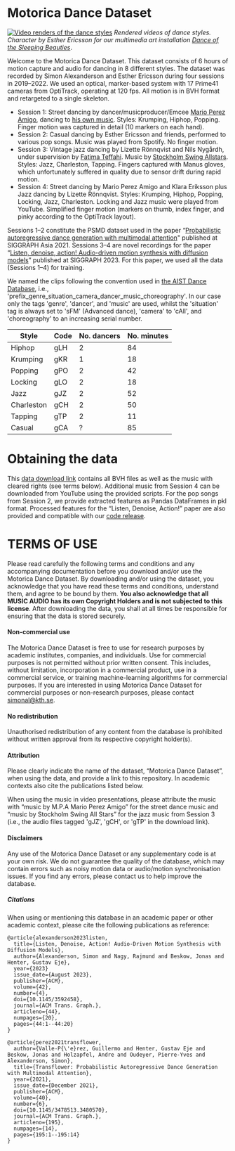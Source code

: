 # Motorica Dance Dataset

[![Video renders of the dance styles](media/anim_gif.gif)](https://youtu.be/Qfd2EpzWgok)
*Rendered videos of dance styles. Character by Esther Ericsson for our multimedia art installation [Dance of the Sleeping Beauties](https://www.sjusovarnasdans.com/)*.

Welcome to the Motorica Dance Dataset. This dataset consists of 6 hours of motion capture and audio for dancing in 8 different styles. The dataset was recorded by Simon Alexanderson and Esther Ericsson during four sessions in 2019–2022. We used an optical, marker-based system with 17 Prime41 cameras from OptiTrack, operating at 120 fps. All motion is in BVH format and retargeted to a single skeleton. 

- Session 1: Street dancing by dancer/musicproducer/Emcee [Mario Perez Amigo](https://www.instagram.com/marioperezamigo/), dancing to [his own music](https://mariopamigo.bandcamp.com/music). Styles: Krumping, Hiphop, Popping. Finger motion was captured in detail (10 markers on each hand).
- Session 2: Casual dancing by Esther Ericsson and friends, performed to various pop songs. Music was played from Spotify. No finger motion.
- Session 3: Vintage jazz dancing by Lizette Rönnqvist and Nils Nygårdh, under supervision by [Fatima Teffahi](https://lindy.plus/privates/fatima-teffahi-nc/). Music by [Stockholm Swing Allstars](https://www.stockholmswingallstars.com/). Styles: Jazz, Charleston, Tapping. Fingers captured with Manus gloves, which unfortunately suffered in quality due to sensor drift during rapid motion.
- Session 4: Street dancing by Mario Perez Amigo and Klara Eriksson plus Jazz dancing by Lizette Rönnqvist. Styles: Krumping, Hiphop, Popping, Locking, Jazz, Charleston. Locking and Jazz music were played from YouTube. Simplified finger motion (markers on thumb, index finger, and pinky according to the OptiTrack layout).

Sessions 1–2 constitute the PSMD dataset used in the paper “[Probabilistic autoregressive dance generation with multimodal attention](https://dl.acm.org/doi/10.1145/3478513.3480570)" published at SIGGRAPH Asia 2021. 
Sessions 3–4 are novel recordings for the paper “[Listen, denoise, action! Audio-driven motion synthesis with diffusion models](https://arxiv.org/abs/2211.09707)” published at SIGGRAPH 2023. For this paper, we used all the data (Sessions 1–4) for training.

We named the clips following the convention used in [the AIST Dance Database](https://aistdancedb.ongaaccel.jp/), i.e., 'prefix_genre_situation_camera_dancer_music_choreography'. In our case only the tags 'genre', 'dancer', and 'music' are used, whilst the 'situation' tag is always set to 'sFM' (Advanced dance), 'camera' to 'cAll', and 'choreography' to an increasing serial number.

| Style      | Code | No. dancers | No. minutes|
|------------|------|-------------|------------|
| Hiphop     | gLH  | 2           | 84         |
| Krumping   | gKR  | 1           | 18         |
| Popping    | gPO  | 2           | 42         |
| Locking    | gLO  | 2           | 18         |
| Jazz       | gJZ  | 2           | 52         |
| Charleston | gCH  | 2           | 50         |
| Tapping    | gTP  | 2           | 11         |
| Casual     | gCA  | ?           | 85         |


# Obtaining the data
This [data download link](https://kth-my.sharepoint.com/:f:/g/personal/simonal_ug_kth_se/Er4WUEHuAtFHkogXgmaynp0BvfOuZBhrIrxeHbBXJRygaQ?e=0t0ffy) contains all BVH files as well as the music with cleared rights (see terms below). Additional music from Session 4 can be downloaded from YouTube using the provided scripts. For the pop songs from Session 2, we provide extracted features as Pandas DataFrames in pkl format. Processed features for the “Listen, Denoise, Action!” paper are also provided and compatible with our [code release](https://github.com/simonalexanderson/ListenDenoiseAction/).

# TERMS OF USE
Please read carefully the following terms and conditions and any accompanying documentation before you download and/or use the Motorica Dance Dataset. By downloading and/or using the dataset, you acknowledge that you have read these terms and conditions, understand them, and agree to be bound by them. **You also acknowledge that all MUSIC AUDIO has its own Copyright Holders and is not subjected to this license**. After downloading the data, you shall at all times be responsible for ensuring that the data is stored securely.

#### Non-commercial use
The Motorica Dance Dataset is free to use for research purposes by academic institutes, companies, and individuals. Use for commercial purposes is not permitted without prior written consent. This includes, without limitation, incorporation in a commercial product, use in a commercial service, or training machine-learning algorithms for commercial purposes. If you are interested in using Motorica Dance Dataset for commercial purposes or non-research purposes, please contact simonal@kth.se.

#### No redistribution
Unauthorised redistribution of any content from the database is prohibited without written approval from its respective copyright holder(s).

#### Attribution
Please clearly indicate the name of the dataset, “Motorica Dance Dataset”, when using the data, and provide a link to this repository. In academic contexts also cite the publications listed below.

When using the music in video presentations, please attribute the music with “music by M.P.A Mario Perez Amigo” for the street dance music and “music by Stockholm Swing All Stars” for the jazz music from Session 3 (i.e., the audio files tagged 'gJZ', 'gCH', or 'gTP' in the download link).

#### Disclaimers
Any use of the Motorica Dance Dataset or any supplementary code is at your own risk. We do not guarantee the quality of the database, which may contain errors such as noisy motion data or audio/motion synchronisation issues. If you find any errors, please contact us to help improve the database.

##### Citations
When using or mentioning this database in an academic paper or other academic context, please cite the following publications as reference:
```
@article{alexanderson2023listen,
  title={Listen, Denoise, Action! Audio-Driven Motion Synthesis with Diffusion Models},
  author={Alexanderson, Simon and Nagy, Rajmund and Beskow, Jonas and Henter, Gustav Eje},
  year={2023}
  issue_date={August 2023},
  publisher={ACM},
  volume={42},
  number={4},
  doi={10.1145/3592458},
  journal={ACM Trans. Graph.},
  articleno={44},
  numpages={20},
  pages={44:1--44:20}
}

@article{perez2021transflower,
  author={Valle-P{\'e}rez, Guillermo and Henter, Gustav Eje and Beskow, Jonas and Holzapfel, Andre and Oudeyer, Pierre-Yves and Alexanderson, Simon},
  title={Transflower: Probabilistic Autoregressive Dance Generation with Multimodal Attention},
  year={2021},
  issue_date={December 2021},
  publisher={ACM},
  volume={40},
  number={6},
  doi={10.1145/3478513.3480570},
  journal={ACM Trans. Graph.},
  articleno={195},
  numpages={14},
  pages={195:1--195:14}
}
```
